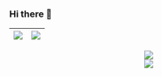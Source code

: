 ### Hi there 👋

<!--
**D-Dragon0318/D-Dragon0318** is a ✨ _special_ ✨ repository because its `README.md` (this file) appears on your GitHub profile.

Here are some ideas to get you started:

- 🔭 I’m currently working on ...
- 🌱 I’m currently learning ...
- 👯 I’m looking to collaborate on ...
- 🤔 I’m looking for help with ...
- 💬 Ask me about ...
- 📫 How to reach me: ...
- 😄 Pronouns: ...
- ⚡ Fun fact: ...
-->
| <div align="center"> <img src="https://github-readme-stats.vercel.app/api?username=D-Dragon0318&show_icons=true&theme=tokyonight" /> </div> | <div align="center"> <img src="https://github-readme-stats.vercel.app/api/top-langs/?username=D-Dragon0318" /> </div> |
| ------------- | ------------- |
<div align="center"> <img src="https://github-readme-activity-graph.vercel.app/graph?username=D-Dragon0318&theme=xcode" /> </div>
<div align="center"> <img src="https://profile-counter.glitch.me/D-Dragon0318/count.svg" /> </div>

